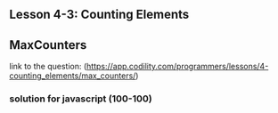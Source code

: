## Lesson 4-3: Counting Elements 
## MaxCounters
link to the question: (https://app.codility.com/programmers/lessons/4-counting_elements/max_counters/)
### solution for javascript (100-100)
